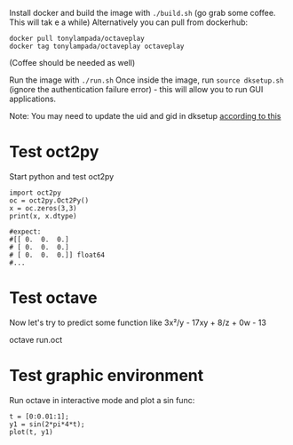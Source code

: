 Install docker and build the image with `./build.sh` (go grab some coffee. This will tak e a while)
Alternatively you can pull from dockerhub:
```
docker pull tonylampada/octaveplay
docker tag tonylampada/octaveplay octaveplay
```
(Coffee should be needed as well)


Run the image with `./run.sh`
Once inside the image, run `source dksetup.sh` (ignore the authentication failure error) - this will allow you to run GUI applications.

Note: You may need to update the uid and gid in dksetup [according to this](http://fabiorehm.com/blog/2014/09/11/running-gui-apps-with-docker/)

# Test oct2py
Start python and test oct2py

```
import oct2py
oc = oct2py.Oct2Py()
x = oc.zeros(3,3)
print(x, x.dtype)

#expect:
#[[ 0.  0.  0.]
# [ 0.  0.  0.]
# [ 0.  0.  0.]] float64
#...
```


# Test octave

Now let's try to predict some function like 3x²/y - 17xy + 8/z + 0w - 13

octave run.oct

# Test graphic environment

Run octave in interactive mode and plot a sin func:

```
t = [0:0.01:1];
y1 = sin(2*pi*4*t);
plot(t, y1)
```
